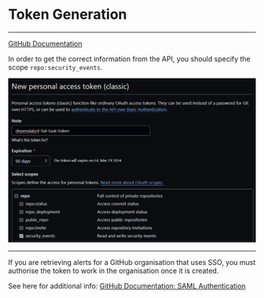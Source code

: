 # Token Generation

---

[GitHub Documentation](https://docs.github.com/en/authentication/keeping-your-account-and-data-secure/managing-your-personal-access-tokens)

In order to get the correct information from the API, you should specify
the scope `repo:security_events`.

![Generating a personal access token](images/generate-pat.png)

---

If you are retrieving alerts for a GitHub organisation that uses SSO, you must
authorise the token to work in the organisation once it is created.

See here for additional info:
[GitHub Documentation: SAML Authentication](https://docs.github.com/en/enterprise-cloud@latest/authentication/authenticating-with-saml-single-sign-on/authorizing-a-personal-access-token-for-use-with-saml-single-sign-on)
